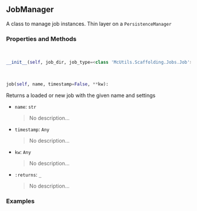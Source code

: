 ## <a id="McUtils.Scaffolding.Jobs.JobManager">JobManager</a>
A class to manage job instances.
Thin layer on a `PersistenceManager`

### Properties and Methods
<a id="McUtils.Scaffolding.Jobs.JobManager.__init__" class="docs-object-method">&nbsp;</a>
```python
__init__(self, job_dir, job_type=<class 'McUtils.Scaffolding.Jobs.Job'>): 
```

<a id="McUtils.Scaffolding.Jobs.JobManager.job" class="docs-object-method">&nbsp;</a>
```python
job(self, name, timestamp=False, **kw): 
```
Returns a loaded or new job with the given name and settings
- `name`: `str`
    >No description...
- `timestamp`: `Any`
    >No description...
- `kw`: `Any`
    >No description...
- `:returns`: `_`
    >No description...

### Examples


